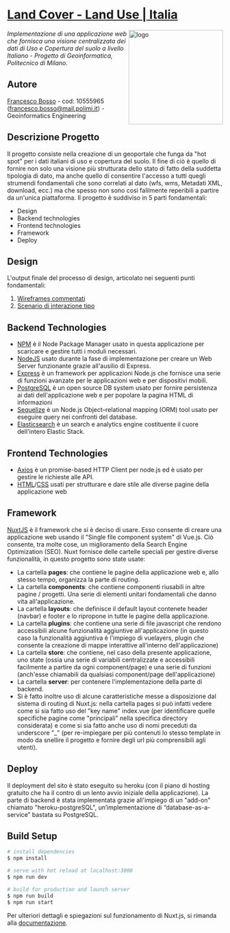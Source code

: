 # [Land Cover - Land Use | Italia](https://lcluitalia.herokuapp.com)
<a href="https://mapflap.github.io"><img align="right" src="https://i.ibb.co/NspjQxV/logo.webp" alt="logo" width="220"></a>

*Implementazione di una applicazione web che fornisca una visione centralizzata dei dati di Uso e Copertura del suolo a livello Italiano - Progetto di Geoinformatica, Politecnico di Milano.*

## Autore

[Francesco Bosso](https://github.com/FBosso) - cod: 10555965 (francesco.bosso@mail.polimi.it) - Geoinformatics Engineering<br>


## Descrizione Progetto
Il progetto consiste nella creazione di un geoportale che funga da "hot spot" per i dati italiani di uso e copertura del suolo. Il fine di ciò è quello di fornire non solo una visione più strutturata dello stato di fatto della suddetta tipologia di dato, ma anche quello di consentire l'accesso a tutti quegli strumendi fondamentali che sono correlati al dato (wfs, wms, Metadati XML, download, ecc.) ma che spesso non sono così falilmente reperibili a partire da un'unica piattaforma.
Il progetto è suddiviso in 5 parti fondamentali:
+ Design
+ Backend technologies
+ Frontend technologies
+ Framework
+ Deploy

## Design
L'output finale del processo di design, articolato nei seguenti punti fondamentali:
1. [Wireframes commentati](https://drive.google.com/file/d/1YWP3ERA2YCfZSheFJY1fYoCczrVXkeMI/view?usp=sharing)
2. [Scenario di interazione tipo](https://youtu.be/17nNcfXOC0o)</br>


## Backend Technologies
+ [NPM](https://docs.npmjs.com/) è il Node Package Manager usato in questa applicazione per scaricare e gestire tutti i moduli necessari.
+ [NodeJS](https://nodejs.org/it/docs/) usato durante la fase di implementazione per creare un Web Server funzionante grazie all'ausilio di Express.
+ [Express](https://expressjs.com/it/) è un framework per applicazioni Node.js che fornisce una serie di funzioni avanzate per le applicazioni web e per dispositivi mobili.
+ [PostgreSQL](https://www.postgresql.org/docs/) è un open source DB system usato per fornire persistenza ai dati dell'applicazione web e per popolare la pagina HTML di informazioni
+ [Sequelize](https://sequelize.org/) è un Node.js Object–relational mapping (ORM) tool usato per eseguire query nei confronti del database.
+ [Elasticsearch](https://elastic.co/) è un search e analytics engine costituente il cuore dell'intero Elastic Stack.

## Frontend Technologies
+ [Axios](https://axios-http.com/docs/intro) è un promise-based HTTP Client per node.js ed è usato per gestire le richieste alle API.
+ [HTML](https://developer.mozilla.org/en-US/docs/Web/HTML?retiredLocale=it)/[CSS](https://developer.mozilla.org/en-US/docs/Web/CSS?retiredLocale=it) usati per strutturare e dare stile alle diverse pagine della applicazione web

## Framework
[NuxtJS](https://nuxtjs.org/) è il framework che si è deciso di usare. Esso consente di creare una applicazione web usando il "Single file component system" di Vue.js. Ciò consente, tra molte cose, un miglioramento della Search Engine Optimization (SEO).
Nuxt fornisce delle cartelle speciali per gestire diverse funzionalità, in questo progetto sono state usate:
+ La cartella **pages**: che contiene le pagine della applicazione web e, allo stesso tempo, organizza la parte di routing.
+ La cartella **components**: che contiene componenti riusabili in altre pagine / progetti. Una serie di elementi unitari fondamentali che danno vita all'applicazione.
+ La cartella **layouts**: che definisce il default layout contenete header (navbar) e footer e lo ripropone in tutte le pagine della applicazione.
+ La cartella **plugins**: che contiene una serie di file javascript che rendono accessibili alcune funzionalità aggiuntive all'applicazione (in questo caso la funzionalità aggiuntiva è l'impiego di vuelayers, plugin che consente la creazione di mappe interattive all'interno dell'applicazione)
+ La cartella **store**: che contiene, nel caso della presente applicazione, uno state (ossia una serie di variabili centralizzate e accessibili facilmente a partire da ogni component/page) e una serie di funzioni (anch'esse chiamabili da qualsiasi component/page dell'applicazione)
+ La cartella **server**: per contenere l'implementazione della parte di backend.
+ Si è fatto inoltre uso di alcune caratteristiche messe a disposizione dal sistema di routing di Nuxt.js: nella cartella pages si può infatti vedere come si sia fatto uso del "key name" index.vue (per identificare quelle specifiche pagine come "principali" nella specifica directory considerata) e come si sia fatto anche uso di nomi preceduti da underscore "_" (per re-impiegare per più contenuti lo stesso template in modo da snellire il progetto e fornire degli url più comprensibili agli utenti).</br>
 

## Deploy
Il deployment del sito è stato eseguito su heroku (con il piano di hosting gratuito che ha il contro di un lento avvio iniziale della applicazione). La parte di backend è stata implementata grazie all'impiego di un "add-on" chiamato "heroku-postgreSQL", un’implementazione di “database-as-a-service” bastata su PostgreSQL.

  
## Build Setup

```bash
# install dependencies
$ npm install

# serve with hot reload at localhost:3000
$ npm run dev

# build for production and launch server
$ npm run build
$ npm run start


```
Per ulteriori dettagli e spiegazioni sul funzionamento di Nuxt.js, si rimanda alla [documentazione](https://nuxtjs.org).
